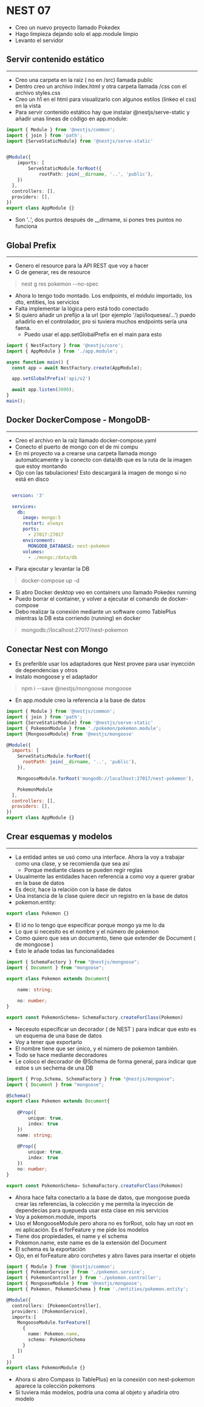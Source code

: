 # NEST 07

- Creo un nuevo proyecto llamado Pokedex
- Hago limpieza dejando solo el app.module limpio
- Levanto el servidor

## Servir contenido estático
-----
- Creo una carpeta en la raíz ( no en /src) llamada public
- Dentro creo un archivo index.html y otra carpeta llamada /css con el archivo styles.css 
- Creo un h1 en el html para visualizarlo con algunos estilos (linkeo el css) en la vista
- Para servir contenido estático hay que instalar @nestjs/serve-static y añadir unas lineas de código en app.module:

~~~ts
import { Module } from '@nestjs/common';
import { join } from 'path';
import {ServeStaticModule} from '@nestjs/serve-static'


@Module({
    imports: [
        ServeStaticModule.forRoot({
            rootPath: join(__dirname, '..', 'public'),
    })
  ],
  controllers: [],
  providers: [],
})
export class AppModule {}
~~~
- Son '..', dos puntos después de __dirname, si pones tres puntos no funciona

## Global Prefix
-----
- Genero el resource para la API REST que voy a hacer
- G de generar, res de resource

> nest g res pokemon --no-spec

- Ahora lo tengo todo montado. Los endpoints, el módulo importado, los dto, entities, los servicios
- Falta implementar la lógica pero está todo conectado
- Si quiero añadir un prefijo a la url (por ejemplo '/api/loquesea/...') puedo añadirlo en el controlador, pro si tuviera muchos endpoints sería una faena.
    - Puedo usar el app.setGlobalPrefix en el main para esto
~~~ts
import { NestFactory } from '@nestjs/core';
import { AppModule } from './app.module';

async function main() {
  const app = await NestFactory.create(AppModule);

  app.setGlobalPrefix('api/v2')

  await app.listen(3000);
}
main();
~~~

## Docker DockerCompose - MongoDB-
------

- Creo el archivo en la raíz llamado docker-compose.yaml
- Conecto el puerto de mongo con el de mi compu
- En mi proyecto va a crearse una carpeta llamada mongo automaticamente y la conecto con data/db que es la ruta de la imagen que estoy montando
- Ojo con las tabulaciones! Esto descargará la imagen de mongo si no está en disco
~~~yaml

  version: '3'

  services:
    db:
      image: mongo:5
      restart: always
      ports:
        - 27017:27017
      environment:
        MONGODB_DATABASE: nest-pokemon
      volumes:
        - ./mongo:/data/db

~~~
- Para ejecutar y levantar la DB
> docker-compose up -d
- Si abro Docker desktop veo en containers uno llamado Pokedex running
- Puedo borrar el container, y volver a ejecutar el comando de docker-compose
- Debo realizar la conexión mediante un software como TablePlus mientras la DB esta corriendo (running) en docker

> mongodb://localhost:27017/nest-pokemon  
## Conectar Nest con Mongo
- Es preferible usar los adaptadores que Nest provee para usar inyección de dependencias y otros
- Instalo mongoose y el adaptador

> npm i --save @nestjs/mongoose mongoose

- En app.module creo la referencia a la base de datos
~~~js
import { Module } from '@nestjs/common';
import { join } from 'path';
import {ServeStaticModule} from '@nestjs/serve-static'
import { PokemonModule } from './pokemon/pokemon.module';
import {MongooseModule} from '@nestjs/mongoose'

@Module({
  imports: [
    ServeStaticModule.forRoot({
      rootPath: join(__dirname, '..', 'public'),
    }),

    MongooseModule.forRoot('mongodb://localhost:27017/nest-pokemon'),

    PokemonModule
  ],
  controllers: [],
  providers: [],
})
export class AppModule {}
~~~

## Crear esquemas y modelos
-------
- La entidad antes se usó como una interface. Ahora la voy a trabajar como una clase, y se recomienda que sea así
  - Porque mediante clases se pueden regir reglas
- Usualmente las entidades hacen referencia a como voy a querer grabar en la base de datos
- Es decir, hace la relación con la base de datos
- Una instancia de la clase quiere decir un registro en la base de datos
- pokemon.entity:
~~~ts
export class Pokemon {}
~~~
- El id no lo tengo que especificar porque mongo ya me lo da
- Lo que si necesito es el nombre y el número de pokemon
- Como quiero que sea un documento, tiene que extender de Document ( de mongoose )
- Esto le añade todas las funcionalidades

~~~ts
import { SchemaFactory } from "@nestjs/mongoose";
import { Document } from "mongoose";

export class Pokemon extends Document{
    
    name: string;

    no: number;
}

export const PokemonSchema= SchemaFactory.createForClass(Pokemon)

~~~
- Necesuto especificar un decorador ( de NEST ) para indicar que esto es un esquema de una base de datos
- Voy a tener que exportarlo
- El nombre tiene que ser único, y el número de pokemon también.
- Todo se hace mediante decoradores
- Le coloco el decorador de @Schema de forma general, para indicar que estoe s un sechema de una DB
~~~ts
import { Prop,Schema, SchemaFactory } from "@nestjs/mongoose";
import { Document } from "mongoose";

@Schema()
export class Pokemon extends Document{
    
    @Prop({
        unique: true,
        index: true
    })
    name: string;
    
    @Prop({
        unique: true,
        index: true
    })
    no: number;
}

export const PokemonSchema= SchemaFactory.createForClass(Pokemon)

~~~
- Ahora hace falta conectarlo a la base de datos, que mongoose pueda crear las referencias, la colección y me permita la inyección de dependecias para quepueda usar esta clase en mis servicios
- Voy a pokemon.module, imports
- Uso el MongooseModule pero ahora no es forRoot, solo hay un root en mi aplicación. Es el forFeature y me pide los modelos
- Tiene dos propiedades, el name y el schema
- Pokemon.name, este name es de la extensión del Document
- El schema es la exportación
- Ojo, en el forFeature abro corchetes y abro llaves para insertar el objeto
~~~ts
import { Module } from '@nestjs/common';
import { PokemonService } from './pokemon.service';
import { PokemonController } from './pokemon.controller';
import { MongooseModule } from '@nestjs/mongoose';
import { Pokemon, PokemonSchema } from './entities/pokemon.entity';

@Module({
  controllers: [PokemonController],
  providers: [PokemonService],
  imports:[
    MongooseModule.forFeature([
      {
        name: Pokemon.name,
        schema: PokemonSchema
      }
    ])
  ]
})
export class PokemonModule {}
~~~
- Ahora si abro Compass (o TablePlus) en la conexión con nest-pokemon aparece la colección pokemons
- Si tuviera más modelos, podría una coma al objeto y añadiría otro modelo


